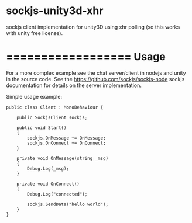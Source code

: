 sockjs-unity3d-xhr
==================

sockjs client implementation for unity3D using xhr polling (so this works with unity free license).

==================
Usage
==================

For a more complex example see the chat server/client in nodejs and unity in the source code.
See the https://github.com/sockjs/sockjs-node sockjs documentation for details on the server implementation.

Simple usage example:

```
public class Client : MonoBehaviour {

	public SockjsClient sockjs;
	
	public void Start()
	{
		sockjs.OnMessage += OnMessage;
		sockjs.OnConnect += OnConnect;
	}

	private void OnMessage(string _msg)
	{
		Debug.Log(_msg);
	}

	private void OnConnect()
	{
		Debug.Log("connected");
		
		sockjs.SendData("hello world");
	}
}
```